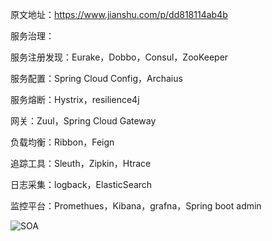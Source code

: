 
原文地址：https://www.jianshu.com/p/dd818114ab4b


服务治理：

服务注册发现：Eurake，Dobbo，Consul，ZooKeeper

服务配置：Spring Cloud Config，Archaius

服务熔断：Hystrix，resilience4j

网关：Zuul，Spring Cloud Gateway

负载均衡：Ribbon，Feign

追踪工具：Sleuth，Zipkin，Htrace

日志采集：logback，ElasticSearch

监控平台：Promethues，Kibana，grafna，Spring boot admin


![SOA](/images/soa.webp)




